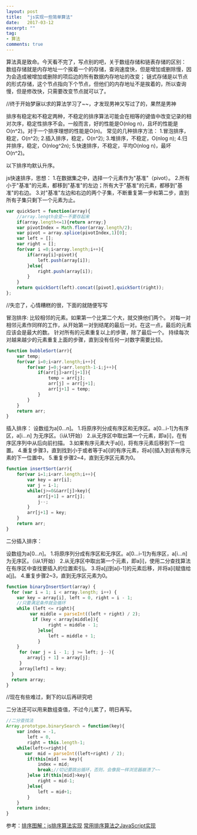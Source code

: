 ```yaml
---
layout: post
title:  "js实现一些简单算法"
date:   2017-03-12
excerpt: ""
tag:
- 算法
comments: true
---
```


算法真是致命。今天看不完了，写点别的吧，关于数组存储和链表存储的区别：
数组存储就是内存地址一个挨着一个的存储，查询速度快，但是增加或删除慢，因为会造成被增加或删除的项后边的所有数据内存地址的改变；
链式存储是以节点的形式存储，这个节点指向下个节点，但他们的内存地址不是挨着的，所以查询慢，但是修改快，只需要改变节点就可以了。

//终于开始梦寐以求的算法学习了~~，才发现男神又写过了的，果然是男神

排序有稳定和不稳定两种，不稳定的排序算法可能会在相等的键值中改变记录的相对次序，稳定性排序不会。一般而言，好的性能是O(nlog n)，且坏的性能是O(n^2)。对于一个排序理想的性能是O(n)。
常见的几种排序方法：
1.冒泡排序，稳定，O(n^2);
2.插入排序，稳定，O(n^2);
3.堆排序，不稳定，O(nlog n);
4.归并排序，稳定，O(nlog^2n);
5.快速排序，不稳定，平均O(nlog n)，最坏O(n^2)。

以下排序均默认升序。

js快速排序，思想：
1.在数据集之中，选择一个元素作为"基准"（pivot）。
2.所有小于"基准"的元素，都移到"基准"的左边；所有大于"基准"的元素，都移到"基准"的右边。
3.对"基准"左边和右边的两个子集，不断重复第一步和第二步，直到所有子集只剩下一个元素为止。

```js
var quickSort = function(array){
    //array.length会变~~不要存起来
    if(array.length<=1){return array;}
    var pivotIndex = Math.floor(array.length/2);
    var pivot = array.splice(pivotIndex,1)[0];
    var left = [];
    var right = [];
    for(var i =0;i<array.length;i++){
        if(array[i]<pivot){
            left.push(array[i]);
        }else{
            right.push(array[i]);
        }
    }
    return quickSort(left).concat([pivot],quickSort(right));
};
```


//失恋了，心情糟糕的很，下面的就随便写写

冒泡排序:
比较相邻的元素。如果第一个比第二个大，就交换他们两个。
对每一对相邻元素作同样的工作，从开始第一对到结尾的最后一对。在这一点，最后的元素应该会是最大的数。
针对所有的元素重复以上的步骤，除了最后一个。
持续每次对越来越少的元素重复上面的步骤，直到没有任何一对数字需要比较。

```js
function bubbleSort(arr){
    var temp;
    for(var i=0;i<arr.length;i++){
        for(var j=0;j<arr.length-1-i;j++){
            if(arr[j]>arr[j+1]){
                temp = arr[j];
                arr[j] = arr[j+1];
                arr[j+1] = temp;
            }
        }
    }
    return arr;
}
```

插入排序：
设数组为a[0…n]。
1.将原序列分成有序区和无序区。a[0…i-1]为有序区，a[i…n] 为无序区。（i从1开始）
2.从无序区中取出第一个元素，即a[i]，在有序区序列中从后向前扫描。
3.如果有序元素大于a[i]，将有序元素后移到下一位置。
4.重复步骤3，直到找到小于或者等于a[i]的有序元素，将a[i]插入到该有序元素的下一位置中。
5.重复步骤2~4，直到无序区元素为0。

```js
function insertSort(arr){
    for(var i=1;i<arr.length;i++){
        var key = arr[i];
        var j = i-1;
        while(j>=0&&arr[j]>key){
            arr[j+1] = arr[j];
            j--;
        }
        arr[j+1] = key;
    }
    return arr;
}
```

二分插入排序：

设数组为a[0…n]。
1.将原序列分成有序区和无序区。a[0…i-1]为有序区，a[i…n] 为无序区。（i从1开始）
2.从无序区中取出第一个元素，即a[i]，使用二分查找算法在有序区中查找要插入的位置索引j。
3.将a[j]到a[i-1]的元素后移，并将a[i]赋值给a[j]。
4.重复步骤2~3，直到无序区元素为0。

```js
function binaryInsertSort(array) {
  for (var i = 1; i < array.length; i++) {
    var key = array[i], left = 0, right = i - 1;
    //只要满足条件就会循环
    while (left <= right){
         var middle = parseInt((left + right) / 2);
          if (key < array[middle]){
                right = middle - 1;
            }else{
                left = middle + 1;
            }
    }
     for (var j = i - 1; j >= left; j--){
        array[j + 1] = array[j];
     }
     array[left] = key;
  }
  return array;
}
```

//现在有些难过，剩下的以后再研究吧

二分法还可以用来数组查值，不过今儿累了，明日再写。

```js
//二分查找法
Array.prototype.binarySearch = function(key){
    var index = -1,
        left = 0,
        right = this.length-1;
    while(left<=right){
       var  mid = parseInt((left+right) / 2);
        if(this[mid] == key){
            index = mid;
            break;//切记要跳出循环，否则，会像我一样浏览器崩溃了~~
        }else if(this[mid]>key){
            right = mid-1;
        }else{
            left = mid+1;
        }
    }
    return index;
}
```

参考：[排序图解：js排序算法实现](http://www.cnblogs.com/wteam-xq/p/4752610.html)
[常用排序算法之JavaScript实现](http://www.cnblogs.com/ywang1724/p/3946339.html)